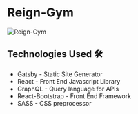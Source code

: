 # Reign-Gym

![Reign-Gym](https://user-images.githubusercontent.com/44646134/86485340-7b1b1200-bd26-11ea-9055-40f9fff4dcb4.jpg)


## Technologies Used 🛠️
- Gatsby -  Static Site Generator
- React - Front End Javascript Library
- GraphQL -  Query language for APIs
- React-Bootstrap -  Front End Framework
- SASS - CSS preprocessor
